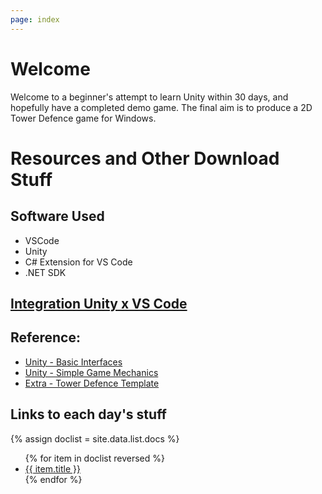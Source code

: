 ```yaml
---
page: index
---
```



# Welcome

Welcome to a beginner's attempt to learn Unity within 30 days, and hopefully have a completed demo game. The final aim is to produce a 2D Tower Defence game for Windows.

# Resources and Other Download Stuff

## Software Used
* VSCode
* Unity
* C# Extension for VS Code
* .NET SDK

## [Integration Unity x VS Code](https://code.visualstudio.com/docs/other/unity)

## Reference: 
* [Unity - Basic Interfaces](https://unity3d.com/learn/tutorials/s/interactive-tutorials)
* [Unity - Simple Game Mechanics](https://unity3d.com/learn/tutorials/s/roll-ball-tutorial)
* [Extra - Tower Defence Template](https://unity3d.com/learn/tutorials/s/tower-defense-template)

## Links to each day's stuff
{% assign doclist = site.data.list.docs %}
<ul>
{% for item in doclist reversed %}
    <li><a href="{{ item.url }}">{{ item.title }}</a></li>
{% endfor %}
</ul>
